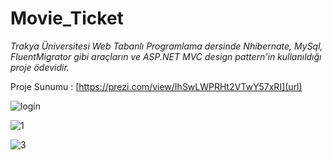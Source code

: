 # Movie_Ticket

_Trakya Üniversitesi Web Tabanlı Programlama dersinde Nhibernate, MySql, FluentMigrator gibi araçların ve ASP.NET MVC design pattern'in kullanıldığı proje ödevidir._

Proje Sunumu :
[https://prezi.com/view/IhSwLWPRHt2VTwY57xRI](url)

![login](https://user-images.githubusercontent.com/13876601/59803633-b5b93480-92f4-11e9-948e-b0cf014e2f05.PNG)

![1](https://user-images.githubusercontent.com/13876601/59804122-1a28c380-92f6-11e9-8338-022b46030e9b.PNG)


![3](https://user-images.githubusercontent.com/13876601/59805242-6d504580-92f9-11e9-9543-37a798bd8017.PNG)
